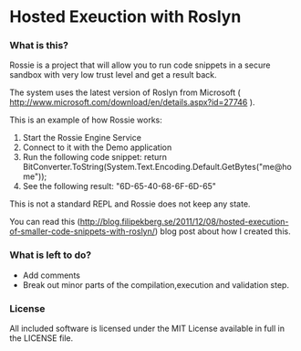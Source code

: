 Hosted Exeuction with Roslyn
==========================

### What is this?
Rossie is a project that will allow you to run code snippets in a secure sandbox with very low trust level and get a result back.

The system uses the latest version of Roslyn from Microsoft ( http://www.microsoft.com/download/en/details.aspx?id=27746 ).

This is an example of how Rossie works:

1. Start the Rossie Engine Service
2. Connect to it with the Demo application
3. Run the following code snippet: return BitConverter.ToString(System.Text.Encoding.Default.GetBytes("me@home"));
4. See the following result: "6D-65-40-68-6F-6D-65"

This is not a standard REPL and Rossie does not keep any state.

You can read this (http://blog.filipekberg.se/2011/12/08/hosted-execution-of-smaller-code-snippets-with-roslyn/) blog post about how I created this.

### What is left to do?
* Add comments
* Break out minor parts of the compilation,execution and validation step.


### License
All included software is licensed under the MIT License available in full in the LICENSE file.